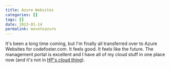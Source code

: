 ```yaml
---
title: Azure Websites
categories: []
tags: []
date: 2013-01-14
permalink: movetoazure
---
```


It&#39;s been a long time coming, but I&#39;m finally all transferred over to Azure Websites for codefoster.com. It feels good. It feels like the future. The management portal is excellent and I have all of my cloud stuff in one place now (and it&#39;s not in [HP&#39;s cloud thing](http://www.youtube.com/watch?v=Tc_J3_SQp6M)).